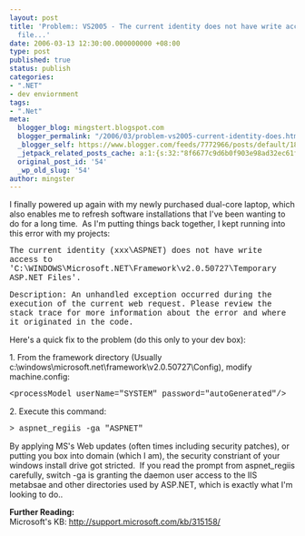 ```yaml
---
layout: post
title: 'Problem:: VS2005 - The current identity does not have write access to temporary
  file...'
date: 2006-03-13 12:30:00.000000000 +08:00
type: post
published: true
status: publish
categories:
- ".NET"
- dev enviornment
tags:
- ".Net"
meta:
  blogger_blog: mingstert.blogspot.com
  blogger_permalink: "/2006/03/problem-vs2005-current-identity-does.html"
  _blogger_self: https://www.blogger.com/feeds/7772966/posts/default/1870746016127204290
  _jetpack_related_posts_cache: a:1:{s:32:"8f6677c9d6b0f903e98ad32ec61f8deb";a:2:{s:7:"expires";i:1455194882;s:7:"payload";a:3:{i:0;a:1:{s:2:"id";i:232;}i:1;a:1:{s:2:"id";i:21;}i:2;a:1:{s:2:"id";i:179;}}}}
  original_post_id: '54'
  _wp_old_slug: '54'
author: mingster
---
```

<p>I finally powered up again with my newly purchased&nbsp;dual-core laptop, which also enables me to&nbsp;refresh software installations that I've been wanting to do for a long time.&nbsp; As I'm putting things back together, I kept running into this error with my projects:</p>
<p><font face="Courier New">The current identity (xxx\ASPNET) does not have write access to 'C:\WINDOWS\Microsoft.NET\Framework\v2.0.50727\Temporary ASP.NET Files'. </p>
<p>Description: An unhandled exception occurred during the execution of the current web request. Please review the stack trace for more information about the error and where it originated in the code. </font></p>
<p>
<p>Here's a quick fix to the problem (do this only to your dev box):</p>
<p>1. From the framework directory (Usually c:\windows\microsoft.net\framework\v2.0.50727\Config), modify machine.config: </p>
<p><font face="Courier New">&lt;processModel userName="SYSTEM" password="autoGenerated"/&gt;</font></p>
<p>2. Execute this command:</p>
<p>
<p><font face="Courier New">&gt; aspnet_regiis -ga "ASPNET"</font></p>
<p>By applying MS's Web updates (often times including security patches), or putting you box into domain (which I am), the security&nbsp;constriant of your windows install drive got stricted.&nbsp; If you read the prompt from aspnet_regiis carefully, switch -ga is granting the daemon user access to the IIS metabsae and other directories used by ASP.NET, which is exactly what&nbsp;I'm looking to do..</p>
<p><strong>Further Reading:</strong><br />Microsoft's KB: <a href="http://support.microsoft.com/kb/315158/">http://support.microsoft.com/kb/315158/</a></p>
